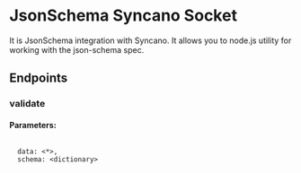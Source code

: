 # JsonSchema Syncano Socket

It is JsonSchema integration with Syncano. It allows you to node.js utility for working with the json-schema spec.

## Endpoints

### validate

#### Parameters:
```

  data: <*>,
  schema: <dictionary>
```

